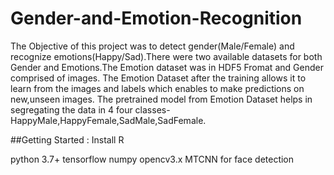# Gender-and-Emotion-Recognition
The Objective of this project was to detect gender(Male/Female) and recognize emotions(Happy/Sad).There were two available datasets for both Gender and Emotions.The Emotion dataset was in HDF5 Fromat and Gender comprised of images.
The Emotion Dataset after the training allows it to learn from the images and labels which enables to make predictions on new,unseen images.
The pretrained model from Emotion Dataset helps in segregating the data in 4 four classes-HappyMale,HappyFemale,SadMale,SadFemale.

##Getting Started :
Install R


  python 3.7+
tensorflow
numpy
opencv3.x
MTCNN for face detection


